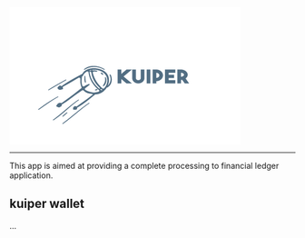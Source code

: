 <img src="images/kuiper.png" align="center">

<hr>

This app is aimed at providing a complete processing to financial ledger application.

## kuiper wallet

...

